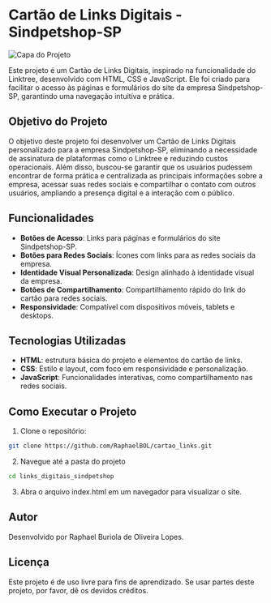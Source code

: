 # Cartão de Links Digitais - Sindpetshop-SP

![Capa do Projeto](assets/imgs/cartão%20sindpetshop.png)

Este projeto é um Cartão de Links Digitais, inspirado na funcionalidade do Linktree, desenvolvido com HTML, CSS e JavaScript. Ele foi criado para facilitar o acesso às páginas e formulários do site da empresa Sindpetshop-SP, garantindo uma navegação intuitiva e prática.

## Objetivo do Projeto
O objetivo deste projeto foi desenvolver um Cartão de Links Digitais personalizado para a empresa Sindpetshop-SP, eliminando a necessidade de assinatura de plataformas como o Linktree e reduzindo custos operacionais. Além disso, buscou-se garantir que os usuários pudessem encontrar de forma prática e centralizada as principais informações sobre a empresa, acessar suas redes sociais e compartilhar o contato com outros usuários, ampliando a presença digital e a interação com o público.

## Funcionalidades

- **Botões de Acesso**: Links para páginas e formulários do site Sindpetshop-SP.
- **Botões para Redes Sociais**: Ícones com links para as redes sociais da empresa.
- **Identidade Visual Personalizada**: Design alinhado à identidade visual da empresa.
- **Botões de Compartilhamento**: Compartilhamento rápido do link do cartão para redes sociais.
- **Responsividade**: Compatível com dispositivos móveis, tablets e desktops.

## Tecnologias Utilizadas

- **HTML**: estrutura básica do projeto e elementos do cartão de links.
- **CSS**: Estilo e layout, com foco em responsividade e personalização.
- **JavaScript**: Funcionalidades interativas, como compartilhamento nas redes sociais.

## Como Executar o Projeto

1. Clone o repositório:
  ```bash
  git clone https://github.com/RaphaelBOL/cartao_links.git
  ```

2. Navegue até a pasta do projeto
  ```bash
  cd links_digitais_sindpetshop
  ```

3. Abra o arquivo index.html em um navegador para visualizar o site.

## Autor

Desenvolvido por Raphael Buriola de Oliveira Lopes.

## Licença

Este projeto é de uso livre para fins de aprendizado. Se usar partes deste projeto, por favor, dê os devidos créditos.